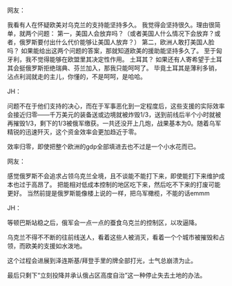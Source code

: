 网友：

我看有人在怀疑欧美对乌克兰的支持能坚持多久。
我觉得会坚持很久。理由很简单，就两个问题：
第一，美国人会放弃吗？（或者美国人什么情况下会放弃？或者，俄罗斯要付出什么代价能够让美国人放弃？）
第二，欧洲人敢打美国人脸吗？
如果能给出这两个问题的答案，那就知道欧美的援助能坚持多久了。
至于匈牙利，我不觉得能够在欧盟里其决定性作用。
土耳其？
如果还有人寄希望于土耳其会挺俄罗斯拒绝瑞典、芬兰加入，那我只能呵呵了。
毕竟土耳其是薄利多销，沾点利润就走的主儿，你懂的，不是呵呵，是哈哈。

JH：

问题不在于他们支持的决心，而在于军事恶化到一定程度后，这些支援的实际效率会接近归零——千万美元的装备送或边境就被炸毁1/3，送到前线后半个小时就被再摧毁1/3，剩下的1/3被俄军缴获。一共还没开上几炮，战果基本为0。随着乌军精锐的迅速歼灭，这个资金效率会更加趋近于零。

效率归零，即使把整个欧洲的gdp全部填进去也不过是一个小水花而已。

网友：

感觉俄罗斯不会追求占领乌克兰全境，且不谈能不能打下来，即使能打下来维护成本也过于高昂了。
把能相对低成本控制的地区吃下来，然后吃不下来的打废可能更好。
当然前提是俄罗斯能像楼上说的一样，把乌军橄榄，不能的话emmm

JH：

等顿巴斯站稳之后，俄军会一点一点的蚕食乌克兰的控制区，以攻逼降。

乌克兰不得不不断的往前线送人，看着这些人被消灭，看着一个个城市被摧毁和占领，而欧美的支援如水泼地。

这个过程会进展到泽连斯基/拜登手里的牌全部打光，士气总崩溃为止。

最后只剩下“立刻投降并承认俄占区高度自治”这一种停止失去土地的办法。

